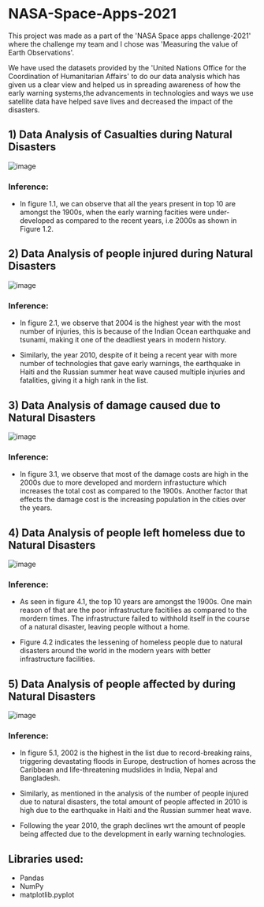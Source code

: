 # NASA-Space-Apps-2021

This project was made as a part of the 'NASA Space apps challenge-2021' where the challenge my team and I chose was 'Measuring the value of Earth Observations'. 

We have used the datasets provided by the 'United Nations Office for the Coordination of Humanitarian Affairs' to do our data analysis which has given us a clear view and helped us in spreading awareness of how the early warning systems,the advancements in technologies and ways we use satellite data have helped save lives and decreased the impact of the disasters.


## 1) Data Analysis of Casualties during Natural Disasters
![image](https://user-images.githubusercontent.com/75370975/135768733-c81c5978-6b02-4272-8397-5bf3846bc8e6.png)

### Inference:
- In figure 1.1, we can observe that all the years present in top 10 are amongst the 1900s, when the early warning facities were under-developed as compared to the recent years, i.e 2000s as shown in Figure 1.2.


## 2) Data Analysis of people injured during Natural Disasters
![image](https://user-images.githubusercontent.com/75370975/135768913-3c134065-9190-4b72-9027-f3a08c60b7fd.png)

### Inference:
- In figure 2.1, we observe that 2004 is the highest year with the most number of injuries, this is because of the Indian Ocean earthquake and tsunami, making it one of the deadliest years in modern history.

- Similarly, the year 2010, despite of it being a recent year with more number of technologies that gave early warnings, the earthquake in Haiti and the Russian summer heat wave caused multiple injuries and fatalities, giving it a high rank in the list.


## 3) Data Analysis of damage caused due to Natural Disasters
![image](https://user-images.githubusercontent.com/75370975/135769070-a1fda394-c3d5-4ae8-88a8-2e65eb16180a.png)

### Inference:
- In figure 3.1, we observe that most of the damage costs are high in the 2000s due to more developed and mordern infrastucture which increases the total cost as compared to the 1900s. Another factor that effects the damage cost is the increasing population in the cities over the years.


## 4) Data Analysis of people left homeless due to Natural Disasters
![image](https://user-images.githubusercontent.com/75370975/135769030-843d2d2e-7bf4-49e7-9a89-54046c786913.png)

### Inference:
- As seen in figure 4.1, the top 10 years are amongst the 1900s. One main reason of that are the poor infrastructure facitilies as compared to the mordern times. The infrastructure failed to withhold itself in the course of a natural disaster, leaving people without a home.

- Figure 4.2 indicates the lessening of homeless people due to natural disasters around the world in the modern years with better infrastructure facilities.


## 5) Data Analysis of people affected by during Natural Disasters
![image](https://user-images.githubusercontent.com/75370975/135768984-9d82b4e9-01dc-49cc-a348-fc516eefa7a5.png)

### Inference:
- In figure 5.1, 2002 is the highest in the list due to record-breaking rains, triggering devastating floods in Europe, destruction of homes across the Caribbean and life-threatening mudslides in India, Nepal and Bangladesh.  

- Similarly, as mentioned in the analysis of the number of people injured due to natural disasters, the total amount of people affected in 2010 is high due to the earthquake in Haiti and the Russian summer heat wave.  

- Following the year 2010, the graph declines wrt the amount of people being affected due to the development in early warning technologies.

## Libraries used:
- Pandas
- NumPy
- matplotlib.pyplot
